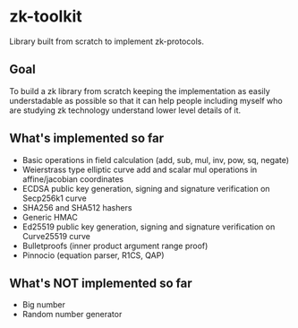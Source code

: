 # zk-toolkit
Library built from scratch to implement zk-protocols.

## Goal
To build a zk library from scratch keeping the implementation as easily understadable as possible so that it can help people including myself who are studying zk technology understand lower level details of it.

## What's implemented so far
- Basic operations in field calculation (add, sub, mul, inv, pow, sq, negate)
- Weierstrass type elliptic curve add and scalar mul operations in affine/jacobian coordinates
- ECDSA public key generation, signing and signature verification on Secp256k1 curve
- SHA256 and SHA512 hashers
- Generic HMAC
- Ed25519 public key generation, signing and signature verification on Curve25519 curve
- Bulletproofs (inner product argument range proof)
- Pinnocio (equation parser, R1CS, QAP)

## What's NOT implemented so far
- Big number
- Random number generator
